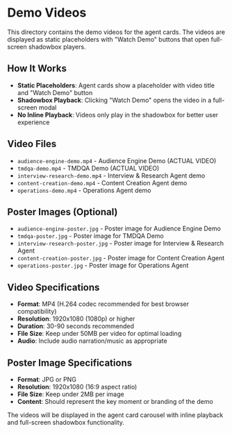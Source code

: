# Demo Videos

This directory contains the demo videos for the agent cards. The videos are displayed as static placeholders with "Watch Demo" buttons that open full-screen shadowbox players.

## How It Works
- **Static Placeholders**: Agent cards show a placeholder with video title and "Watch Demo" button
- **Shadowbox Playback**: Clicking "Watch Demo" opens the video in a full-screen modal
- **No Inline Playback**: Videos only play in the shadowbox for better user experience

## Video Files
- `audience-engine-demo.mp4` - Audience Engine Demo (ACTUAL VIDEO)
- `tmdqa-demo.mp4` - TMDQA Demo (ACTUAL VIDEO)
- `interview-research-demo.mp4` - Interview & Research Agent demo
- `content-creation-demo.mp4` - Content Creation Agent demo
- `operations-demo.mp4` - Operations Agent demo

## Poster Images (Optional)
- `audience-engine-poster.jpg` - Poster image for Audience Engine Demo
- `tmdqa-poster.jpg` - Poster image for TMDQA Demo
- `interview-research-poster.jpg` - Poster image for Interview & Research Agent
- `content-creation-poster.jpg` - Poster image for Content Creation Agent
- `operations-poster.jpg` - Poster image for Operations Agent

## Video Specifications
- **Format**: MP4 (H.264 codec recommended for best browser compatibility)
- **Resolution**: 1920x1080 (1080p) or higher
- **Duration**: 30-90 seconds recommended
- **File Size**: Keep under 50MB per video for optimal loading
- **Audio**: Include audio narration/music as appropriate

## Poster Image Specifications
- **Format**: JPG or PNG
- **Resolution**: 1920x1080 (16:9 aspect ratio)
- **File Size**: Keep under 2MB per image
- **Content**: Should represent the key moment or branding of the demo

The videos will be displayed in the agent card carousel with inline playback and full-screen shadowbox functionality.
